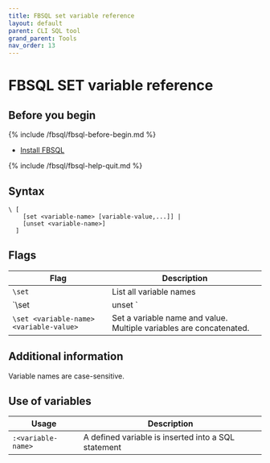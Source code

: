 ```yaml
---
title: FBSQL set variable reference
layout: default
parent: CLI SQL tool
grand_parent: Tools
nav_order: 13
---
```


# FBSQL SET variable reference

## Before you begin

{% include /fbsql/fbsql-before-begin.md %}
* [Install FBSQL](/docs/tools/fbsql/fbsql-install)

{% include /fbsql/fbsql-help-quit.md %}

## Syntax

```
\ [
    [set <variable-name> [variable-value,...]] |
    [unset <variable-name>]
  ]
```

## Flags

| Flag | Description |
|---|---|
| `\set` | List all variable names |
| `\set|unset <variable-name>` | Set or unset named variable |
| `\set <variable-name> <variable-value>` | Set a variable name and value. Multiple variables are concatenated. |

## Additional information

Variable names are case-sensitive.

## Use of variables

| Usage | Description |
|---|---|
| `:<variable-name>` | A defined variable is inserted into a SQL statement |
